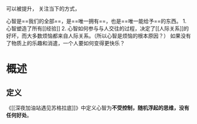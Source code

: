 可以被提升，
关注当下的方式，

心智是==我们的全部==，是==唯一拥有==，也是==唯一能给予==的东西。
	1. 心智塑造了所有[[经验]]
	2. 心智如何参与与人交往的过程，决定了[[人际关系]]的好坏，而大多数烦恼都来自人际关系。（所以心智是烦恼的根本原因？）
如果没有了物质上的乐趣和消遣，一个人要如何变得更快乐？
# 概述
## 定义
《[[深夜加油站遇见苏格拉底]]》中定义心智为**不受控制，随机浮起的思维，没有任何好处**。